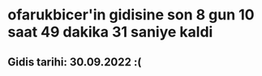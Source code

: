 # ofarukbicer'in gidisine son 8 gun 10 saat 49 dakika 31 saniye kaldi

## Gidis tarihi: 30.09.2022 :(